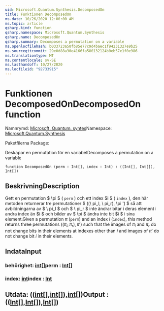 ```yaml
---
uid: Microsoft.Quantum.Synthesis.DecomposedOn
title: Funktionen DecomposedOn
ms.date: 10/26/2020 12:00:00 AM
ms.topic: article
qsharp.kind: function
qsharp.namespace: Microsoft.Quantum.Synthesis
qsharp.name: DecomposedOn
qsharp.summary: Decomposes a permutation on a variable
ms.openlocfilehash: b033723a50fb85e77c9d4baec1f94231327e9b25
ms.sourcegitcommit: 29e0d88a30e4166fa580132124b0eb57e1f0e986
ms.translationtype: MT
ms.contentlocale: sv-SE
ms.lasthandoff: 10/27/2020
ms.locfileid: "92733915"
---
```

# <a name="decomposedon-function"></a><span data-ttu-id="10ab7-102">Funktionen DecomposedOn</span><span class="sxs-lookup"><span data-stu-id="10ab7-102">DecomposedOn function</span></span>

<span data-ttu-id="10ab7-103">Namnrymd: [Microsoft. Quantum. syntes](xref:Microsoft.Quantum.Synthesis)</span><span class="sxs-lookup"><span data-stu-id="10ab7-103">Namespace: [Microsoft.Quantum.Synthesis](xref:Microsoft.Quantum.Synthesis)</span></span>

<span data-ttu-id="10ab7-104">Paketfilerna [](https://nuget.org/packages/)</span><span class="sxs-lookup"><span data-stu-id="10ab7-104">Package: [](https://nuget.org/packages/)</span></span>


<span data-ttu-id="10ab7-105">Deskapar en permutation för en variabel</span><span class="sxs-lookup"><span data-stu-id="10ab7-105">Decomposes a permutation on a variable</span></span>

```qsharp
function DecomposedOn (perm : Int[], index : Int) : ((Int[], Int[]), Int[])
```


## <a name="description"></a><span data-ttu-id="10ab7-106">Beskrivning</span><span class="sxs-lookup"><span data-stu-id="10ab7-106">Description</span></span>

<span data-ttu-id="10ab7-107">Gett en permutation $ \pi $ ( `perm` ) och ett index $i $ ( `index` ), den här metoden returnerar tre permutationer $ ((\ pi_l, \ pi_r), \pi ') $ så att avbildningarna av $ \ pi_l $ och $ \ pi_r $ inte ändrar bitar i deras element i andra index än $i $ och bilder av $ \pi $ ändra inte bit $i $ i sina element.</span><span class="sxs-lookup"><span data-stu-id="10ab7-107">Given a permutation $\pi$ (`perm`) and an index $i$ (`index`), this method returns three permutations $((\pi_l, \pi_r), \pi')$ such that the images of $\pi_l$ and $\pi_r$ do not change bits in their elements at indexes other than $i$ and images of $\pi'$ do not change bit $i$ in their elements.</span></span>

## <a name="input"></a><span data-ttu-id="10ab7-108">Indata</span><span class="sxs-lookup"><span data-stu-id="10ab7-108">Input</span></span>

### <a name="perm--int"></a><span data-ttu-id="10ab7-109">behörighet: [int](xref:microsoft.quantum.lang-ref.int)[]</span><span class="sxs-lookup"><span data-stu-id="10ab7-109">perm : [Int](xref:microsoft.quantum.lang-ref.int)[]</span></span>




### <a name="index--int"></a><span data-ttu-id="10ab7-110">index: [int](xref:microsoft.quantum.lang-ref.int)</span><span class="sxs-lookup"><span data-stu-id="10ab7-110">index : [Int](xref:microsoft.quantum.lang-ref.int)</span></span>





## <a name="output--intintint"></a><span data-ttu-id="10ab7-111">Utdata: (([int](xref:microsoft.quantum.lang-ref.int)[],[int](xref:microsoft.quantum.lang-ref.int)[]),[int](xref:microsoft.quantum.lang-ref.int)[])</span><span class="sxs-lookup"><span data-stu-id="10ab7-111">Output : (([Int](xref:microsoft.quantum.lang-ref.int)[],[Int](xref:microsoft.quantum.lang-ref.int)[]),[Int](xref:microsoft.quantum.lang-ref.int)[])</span></span>

